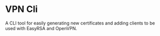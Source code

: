 # VPN Cli

A CLI tool for easily generating new certificates and adding clients to be used with EasyRSA and OpenVPN.